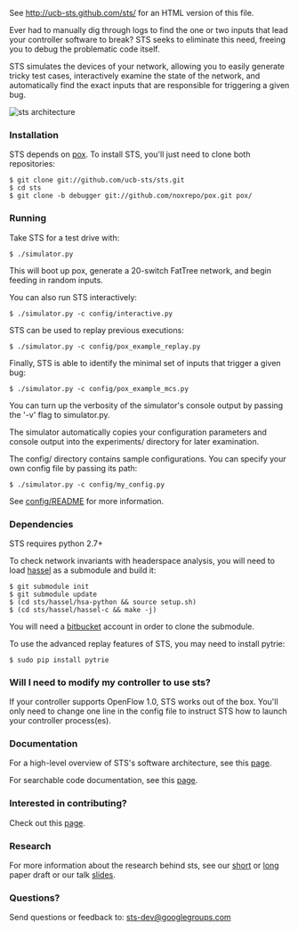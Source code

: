 See http://ucb-sts.github.com/sts/ for an HTML version of this file.

Ever had to manually dig through logs to find the one or two inputs that lead
your controller software to break? STS seeks to eliminate this need, freeing
you to debug the problematic code itself. 

STS simulates the devices of your network, allowing you to easily generate
tricky test cases, interactively examine the state of the network, and
automatically find the exact inputs that are responsible for triggering a
given bug.

![sts
architecture](http://www.eecs.berkeley.edu/~rcs/research/Debugger_Architecture.jpg)

### Installation

STS depends on [pox](http://www.noxrepo.org/pox/about-pox/). To install STS,
you'll just need to clone both repositories:

```
$ git clone git://github.com/ucb-sts/sts.git
$ cd sts
$ git clone -b debugger git://github.com/noxrepo/pox.git pox/
```

### Running

Take STS for a test drive with:

```
$ ./simulator.py
```

This will boot up pox, generate a 20-switch FatTree network, and begin feeding
in random inputs.

You can also run STS interactively:

```
$ ./simulator.py -c config/interactive.py
```

STS can be used to replay previous executions:

```
$ ./simulator.py -c config/pox_example_replay.py
```

Finally, STS is able to identify the minimal set of inputs that trigger a
given bug:

```
$ ./simulator.py -c config/pox_example_mcs.py
```

You can turn up the verbosity of the simulator's console output by passing the
'-v' flag to simulator.py. 

The simulator automatically copies your configuration parameters and console
output into the experiments/ directory for later examination.

The config/ directory contains sample configurations. You can specify your own
config file by passing its path:

```
$ ./simulator.py -c config/my_config.py
```

See [config/README](https://github.com/ucb-sts/sts/blob/master/config/README)
for more information. 

### Dependencies

STS requires python 2.7+

To check network invariants with headerspace analysis, you will need to load
[hassel](https://bitbucket.org/peymank/hassel-public) as a submodule and build
it: 
```
$ git submodule init 
$ git submodule update
$ (cd sts/hassel/hsa-python && source setup.sh)
$ (cd sts/hassel/hassel-c && make -j)
```

You will need a [bitbucket](https://bitbucket.org/) account in order to clone
the submodule.

To use the advanced replay features of STS, you may need to install pytrie:
```
$ sudo pip install pytrie
```

### Will I need to modify my controller to use sts?

If your controller supports OpenFlow 1.0, STS works out of the box. You'll
only need to change one line in the config file to instruct STS how to launch
your controller process(es).

### Documentation

For a high-level overview of STS's software architecture, see this
[page](https://github.com/ucb-sts/sts/blob/master/DOCUMENTATION.md).

For searchable code documentation, see this
[page](http://ucb-sts.github.io/documentation/).

### Interested in contributing?

Check out this
[page](https://github.com/ucb-sts/sts/blob/master/CONTRIBUTE.md).

### Research

For more information about the research behind sts, see our
[short](http://www.eecs.berkeley.edu/~rcs/research/sts_short.pdf) or
[long](http://www.eecs.berkeley.edu/~rcs/research/sts.pdf) paper draft or our
talk
[slides](http://www.eecs.berkeley.edu/~rcs/research/selectiverecall.pptx).

### Questions?

Send questions or feedback to: sts-dev@googlegroups.com
